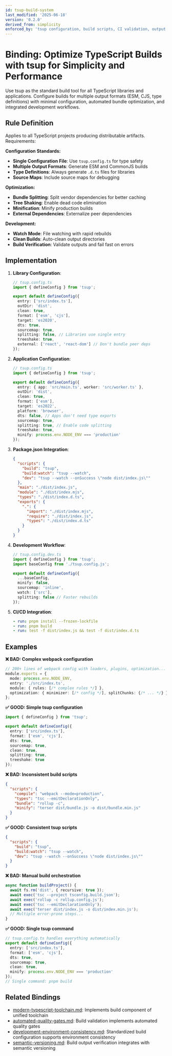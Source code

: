 ```yaml
---
id: tsup-build-system
last_modified: '2025-06-18'
version: '0.2.0'
derived_from: simplicity
enforced_by: 'tsup configuration, build scripts, CI validation, output verification'
---
```


# Binding: Optimize TypeScript Builds with tsup for Simplicity and Performance

Use tsup as the standard build tool for all TypeScript libraries and applications. Configure builds for multiple output formats (ESM, CJS, type definitions) with minimal configuration, automated bundle optimization, and integrated development workflows.

## Rule Definition

Applies to all TypeScript projects producing distributable artifacts. Requirements:

**Configuration Standards:**
- **Single Configuration File**: Use `tsup.config.ts` for type safety
- **Multiple Output Formats**: Generate ESM and CommonJS builds
- **Type Definitions**: Always generate `.d.ts` files for libraries
- **Source Maps**: Include source maps for debugging

**Optimization:**
- **Bundle Splitting**: Split vendor dependencies for better caching
- **Tree Shaking**: Enable dead code elimination
- **Minification**: Minify production builds
- **External Dependencies**: Externalize peer dependencies

**Development:**
- **Watch Mode**: File watching with rapid rebuilds
- **Clean Builds**: Auto-clean output directories
- **Build Verification**: Validate outputs and fail fast on errors

## Implementation

1. **Library Configuration**:
   ```typescript
   // tsup.config.ts
   import { defineConfig } from 'tsup';

   export default defineConfig({
     entry: ['src/index.ts'],
     outDir: 'dist',
     clean: true,
     format: ['esm', 'cjs'],
     target: 'es2020',
     dts: true,
     sourcemap: true,
     splitting: false, // Libraries use single entry
     treeshake: true,
     external: ['react', 'react-dom'] // Don't bundle peer deps
   });
   ```

2. **Application Configuration**:
   ```typescript
   // tsup.config.ts
   import { defineConfig } from 'tsup';

   export default defineConfig({
     entry: { app: 'src/main.ts', worker: 'src/worker.ts' },
     outDir: 'dist',
     clean: true,
     format: ['esm'],
     target: 'es2022',
     platform: 'browser',
     dts: false, // Apps don't need type exports
     sourcemap: true,
     splitting: true, // Enable code splitting
     treeshake: true,
     minify: process.env.NODE_ENV === 'production'
   });
   ```

3. **Package.json Integration**:
   ```json
   {
     "scripts": {
       "build": "tsup",
       "build:watch": "tsup --watch",
       "dev": "tsup --watch --onSuccess \"node dist/index.js\""
     },
     "main": "./dist/index.js",
     "module": "./dist/index.mjs",
     "types": "./dist/index.d.ts",
     "exports": {
       ".": {
         "import": "./dist/index.mjs",
         "require": "./dist/index.js",
         "types": "./dist/index.d.ts"
       }
     }
   }
   ```

4. **Development Workflow**:
   ```typescript
   // tsup.config.dev.ts
   import { defineConfig } from 'tsup';
   import baseConfig from './tsup.config.js';

   export default defineConfig({
     ...baseConfig,
     minify: false,
     sourcemap: 'inline',
     watch: ['src'],
     splitting: false // Faster rebuilds
   });
   ```

5. **CI/CD Integration**:
   ```yaml
   - run: pnpm install --frozen-lockfile
   - run: pnpm build
   - run: test -f dist/index.js && test -f dist/index.d.ts
   ```

## Examples

**❌ BAD: Complex webpack configuration**
```typescript
// 200+ lines of webpack config with loaders, plugins, optimization...
module.exports = {
  mode: process.env.NODE_ENV,
  entry: './src/index.ts',
  module: { rules: [/* complex rules */] },
  optimization: { minimizer: [/* config */], splitChunks: {/* ... */} }
};
```

**✅ GOOD: Simple tsup configuration**
```typescript
import { defineConfig } from 'tsup';

export default defineConfig({
  entry: ['src/index.ts'],
  format: ['esm', 'cjs'],
  dts: true,
  sourcemap: true,
  clean: true,
  splitting: true,
  treeshake: true
});
```

**❌ BAD: Inconsistent build scripts**
```json
{
  "scripts": {
    "compile": "webpack --mode=production",
    "types": "tsc --emitDeclarationOnly",
    "bundle": "rollup -c",
    "minify": "terser dist/bundle.js -o dist/bundle.min.js"
  }
}
```

**✅ GOOD: Consistent tsup scripts**
```json
{
  "scripts": {
    "build": "tsup",
    "build:watch": "tsup --watch",
    "dev": "tsup --watch --onSuccess \"node dist/index.js\""
  }
}
```

**❌ BAD: Manual build orchestration**
```typescript
async function buildProject() {
  await fs.rm('dist', { recursive: true });
  await exec('tsc --project tsconfig.build.json');
  await exec('rollup -c rollup.config.js');
  await exec('tsc --emitDeclarationOnly');
  await exec('terser dist/index.js -o dist/index.min.js');
  // Multiple error-prone steps...
}
```

**✅ GOOD: Single tsup command**
```typescript
// tsup.config.ts handles everything automatically
export default defineConfig({
  entry: ['src/index.ts'],
  format: ['esm', 'cjs'],
  dts: true,
  sourcemap: true,
  clean: true,
  minify: process.env.NODE_ENV === 'production'
});
// Single command: pnpm build
```

## Related Bindings

- [modern-typescript-toolchain.md](modern-typescript-toolchain.md): Implements build component of unified toolchain
- [automated-quality-gates.md](../../core/automated-quality-gates.md): Build validation implements automated quality gates
- [development-environment-consistency.md](../../core/development-environment-consistency.md): Standardized build configuration supports environment consistency
- [semantic-versioning.md](../../core/semantic-versioning.md): Build output verification integrates with semantic versioning
